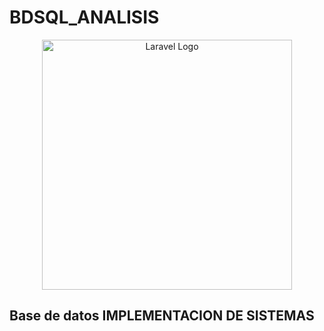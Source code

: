 # BDSQL_ANALISIS


<p align="center"><a href="https://laravel.com" target="_blank"><img src="https://th.bing.com/th/id/R.fd48c2594af1781d62b6c1fc3840678b?rik=k%2bdfGAD8wn%2fZdA&pid=ImgRaw&r=0&sres=1&sresct=1" width="400" alt="Laravel Logo"></a></p>

<h2>Base de datos IMPLEMENTACION DE SISTEMAS</h2>


